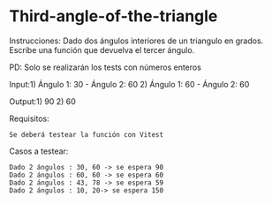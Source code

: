 # Third-angle-of-the-triangle

Instrucciones:
Dado dos ángulos interiores de un triangulo en grados.
Escribe una función que devuelva el tercer ángulo.

PD: Solo se realizarán los tests con números enteros

Input:1) Ángulo 1: 30 - Ángulo 2: 60
2) Ángulo 1: 60 - Ángulo 2: 60

Output:1) 90
2) 60

Requisitos:

    Se deberá testear la función con Vitest

Casos a testear:

    Dado 2 ángulos : 30, 60 -> se espera 90
    Dado 2 ángulos : 60, 60 -> se espera 60
    Dado 2 ángulos : 43, 78 -> se espera 59
    Dado 2 ángulos : 10, 20-> se espera 150
